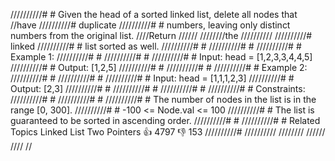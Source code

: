 //////////# # Given the head of a sorted linked list, delete all nodes that 
//have 
//////////# duplicate 
//////////# # numbers, leaving only distinct numbers from the original list. 
////Return 
//////
////////the 
//////////
//////////# linked 
//////////# # list sorted as well. 
//////////# # 
//////////# # 
//////////# # Example 1: 
//////////# # 
//////////# # 
//////////# # Input: head = [1,2,3,3,4,4,5]
//////////# # Output: [1,2,5]
//////////# # 
//////////# # 
//////////# # Example 2: 
//////////# # 
//////////# # 
//////////# # Input: head = [1,1,1,2,3]
//////////# # Output: [2,3]
//////////# # 
//////////# # 
//////////# # 
//////////# # Constraints: 
//////////# # 
//////////# # 
//////////# # The number of nodes in the list is in the range [0, 300]. 
//////////# # -100 <= Node.val <= 100 
//////////# # The list is guaranteed to be sorted in ascending order. 
//////////# # 
//////////# # Related Topics Linked List Two Pointers 👍 4797 👎 153
//////////# 
//////////
////////
//////
////
//
